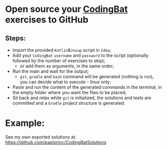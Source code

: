 # Open source your [CodingBat](http://codingbat.com/java) exercises to GitHub
 
## Steps:
* Import the provided `Kotlin`&`Jsoup` script in `Idea`;
* Add your `CodingBat` `username` and `password` to the script (optionally followed by the number of exercises to skip);
  * or add them as arguments, in the same order;
* Run the main and wait for the output;
  * `git`, `gradle` and `bash` command will be generated (nothing is run), you can decide what to execute - linux only;
* Paste and run the content of the generated commands in the terminal, in the empty folder where you want the files to be placed;
* Sit back and relax while `git` is initialized, the solutions and tests are committed and a `Gradle` project structure is generated.
   
# Example:
See my own exported solutions at: https://github.com/paplorinc/CodingBatSolutions 